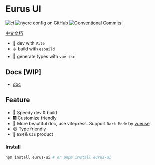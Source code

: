 
# Eurus UI
![ci](https://img.shields.io/github/workflow/status/jiangxd2016/eurus-ui/ci?label=ci&logo=github)
![nycrc config on GitHub](https://img.shields.io/nycrc/bcoe/c8)
[![Conventional Commits](https://img.shields.io/badge/Conventional%20Commits-1.0.0-yellow.svg)](https://www.conventionalcommits.org/)


[中文文档](https://github.com/jiangxd2016/eurus-ui/blob/main/README.zh-CN.md)


- :rocket: dev with `Vite`
- :airplane: build with `esbuild`
- :helicopter: generate types with `vue-tsc`

## Docs [WIP]
- [doc](https://eurus-ui.vercel.app/)

## Feature

- :rainbow: Speedy dev & build
- :fireworks: Customize friendly
- :pencil: More beautiful doc, use vitepress. Support `Dark Mode` by [vueuse](https://github.com/vueuse/vueuse)
- :yum: Type friendly
- :truck: `ESM` & `CJS` product


### Install

```bash
npm install eurus-ui # or pnpm install eurus-ui
```



